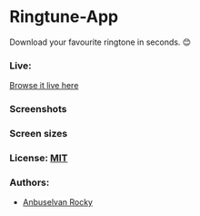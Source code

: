 # Ringtune-App

Download your favourite ringtone in seconds. 😊

### Live:
[Browse it live here](https://dhanushmathan.github.io/Ringtune-App/)

### Screenshots

### Screen sizes


### License: [MIT](/LICENSE)

### Authors:

- [Anbuselvan Rocky](https://fb.me/anburocky3)